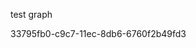 test graph



































































































33795fb0-c9c7-11ec-8db6-6760f2b49fd3
